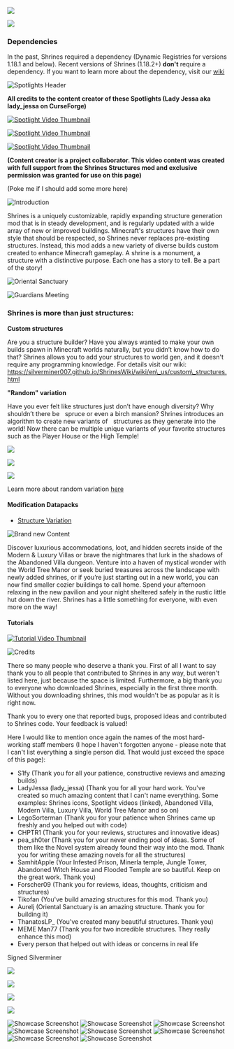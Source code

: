 ![](https://bisecthosting.com/images/CF/ShrinesStructures/bh\_header.png)

[![](https://bisecthosting.com/images/CF/ShrinesStructures/bh\_promo.png)](https://bisecthosting.com/SHRINES)

### Dependencies

In the past, Shrines required a dependency (Dynamic Registries for versions 1.18.1 and below). Recent versions of Shrines (1.18.2+) **don't** require a dependency. If you want to learn more about the dependency, visit our [wiki](https://silverminer007.github.io/ShrinesWiki/wiki/en\_us/users/dependencies.html)

![Spotlights Header](https://bisecthosting.com/images/CF/ShrinesStructures/bh\_1.png)

**All credits to the content creator of these Spotlights (Lady Jessa aka lady\_jessa on CurseForge)**

[![Spotlight Video Thumbnail](http://img.youtube.com/vi/Y72eAz8uq9E/0.jpg)](http://www.youtube.com/watch?v=Y72eAz8uq9E "Abandoned Villa Spotlight")

[![Spotlight Video Thumbnail](http://img.youtube.com/vi/R0H4iIBZd2A/0.jpg)](http://www.youtube.com/watch?v=R0H4iIBZd2A "Modern Villa & World Tree Manor Spotlight")

[![Spotlight Video Thumbnail](http://img.youtube.com/vi/ZZKTSxf8t8A/0.jpg)](http://www.youtube.com/watch?v=ZZKTSxf8t8A "World Tree Manor Spotlight")

**(Content creator is a project collaborator. This video content was created with full support from the Shrines Structures mod and exclusive permission was granted for use on this page)**

(Poke me if I should add some more here)

![Introduction](https://bisecthosting.com/images/CF/ShrinesStructures/bh\_2.png)

Shrines is a uniquely customizable, rapidly expanding structure generation mod that is in steady development, and is regularly updated with a wide array of new or improved buildings. Minecraft's structures have their own style that should be respected, so Shrines never replaces pre-existing structures. Instead, this mod adds a new variety of diverse builds custom created to enhance Minecraft gameplay. A shrine is a monument, a structure with a distinctive purpose. Each one has a story to tell. Be a part of the story!

![Oriental Sanctuary](https://media.forgecdn.net/attachments/387/686/oriental\_sanctuary.png)

![Guardians Meeting](https://i.imgur.com/CZ5NKlX.png)

### Shrines is more than just structures:

**Custom structures**

Are you a structure builder? Have you always wanted to make your own builds spawn in Minecraft worlds naturally, but you didn’t know how to do that? Shrines allows you to add your structures to world gen, and it doesn't require any programming knowledge. For details visit our wiki: https://silverminer007.github.io/ShrinesWiki/wiki/en\_us/custom\_structures.html

**"Random" variation**

Have you ever felt like structures just don’t have enough diversity? Why shouldn’t there be    spruce or even a birch mansion? Shrines introduces an algorithm to create new variants of    structures as they generate into the world! Now there can be multiple unique variants of your favorite structures such as the Player House or the High Temple!&#x20;

![](https://i.imgur.com/s0Ph1CH.png)

![](https://i.imgur.com/9aEg07l.png)

![](https://i.imgur.com/gci7HHf.png)

Learn more about random variation [here](https://silverminer007.github.io/ShrinesWiki/wiki/en\_us/random\_variation.html)

#### Modification Datapacks

* [Structure Variation](https://www.curseforge.com/minecraft/texture-packs/vanillastructurevariation)

![Brand new Content](https://bisecthosting.com/images/CF/ShrinesStructures/bh\_3.png)

Discover luxurious accommodations, loot, and hidden secrets inside of the Modern & Luxury Villas or brave the nightmares that lurk in the shadows of the Abandoned Villa dungeon. Venture into a haven of mystical wonder with the World Tree Manor or seek buried treasures across the landscape with newly added shrines, or if you’re just starting out in a new world, you can now find smaller cozier buildings to call home. Spend your afternoon relaxing in the new pavilion and your night sheltered safely in the rustic little hut down the river. Shrines has a little something for everyone, with even more on the way!

#### Tutorials

[![Tutorial Video Thumbnail](http://img.youtube.com/vi/SXLNO3WXrJA/0.jpg)](http://www.youtube.com/watch?v=SXLNO3WXrJA "How to add custom Structures")

![Credits](https://bisecthosting.com/images/CF/ShrinesStructures/bh\_4.png)

There so many people who deserve a thank you. First of all I want to say thank you to all people that contributed to Shrines in any way, but weren't listed here, just because the space is limited. Furthermore, a big thank you to everyone who downloaded Shrines, especially in the first three month. Without you downloading shrines, this mod wouldn't be as popular as it is right now.

Thank you to every one that reported bugs, proposed ideas and contributed to Shrines code. Your feedback is valued!

Here I would like to mention once again the names of the most hard-working staff members (I hope I haven't forgotten anyone - please note that I can't list everything a single person did. That would just exceed the space of this page):

* S1fy (Thank you for all your patience, constructive reviews and amazing builds)
* LadyJessa (lady\_jessa) (Thank you for all your hard work. You've created so much amazing content that I can't name everything. Some examples: Shrines icons, Spotlight videos (linked), Abandoned Villa, Modern Villa, Luxury Villa, World Tree Manor and so on)
* LegoSorterman (Thank you for your patience when Shrines came up freshly and you helped out with code)
* CHPTR1 (Thank you for your reviews, structures and innovative ideas)
* pea\_sh0ter (Thank you for your never ending pool of ideas. Some of them like the Novel system already found their way into the mod. Thank you for writing these amazing novels for all the structures)
* SamhitApple (Your Infested Prison, Minerla temple, Jungle Tower, Abandoned Witch House and Flooded Temple are so bautiful. Keep on the great work. Thank you)
* Forscher09 (Thank you for reviews, ideas, thoughts, criticism and structures)
* Tikofan (You've build amazing structures for this mod. Thank you)
* Aurelj (Oriental Sanctuary is an amazing structure. Thank you for building it)
* ThanatosLP\_ (You've created many beautiful structures. Thank you)
* MEME Man77 (Thank you for two incredible structures. They really enhance this mod)
* Every person that helped out with ideas or concerns in real life

Signed Silverminer

[![](https://bisecthosting.com/images/CF/ShrinesStructures/bh\_5.png)](https://discord.gg/8pUpWCEUe2)

[![](https://bisecthosting.com/images/CF/ShrinesStructures/bh\_6.png)](https://github.com/Silverminer007/Shrines/issues)

[![](https://bisecthosting.com/images/CF/ShrinesStructures/bh\_7.png)](https://www.buymeacoffee.com/silverminer)

[![](https://bisecthosting.com/images/CF/ShrinesStructures/bh\_8.png)](https://www.instagram.com/silverminer007/)

![Showcase Screenshot](https://i.imgur.com/M1DdpFS.png) ![Showcase Screenshot](https://i.imgur.com/J5fPl6c.png) ![Showcase Screenshot](https://imgur.com/rZbUFfQ.png) ![Showcase Screenshot](https://imgur.com/otRzsqZ.png) ![Showcase Screenshot](https://imgur.com/ZA37iZZ.png) ![Showcase Screenshot](https://i.imgur.com/9aEg07l.png) ![Showcase Screenshot](https://i.imgur.com/9mwQbPN.png) ![Showcase Screenshot](https://i.imgur.com/pbKXBpx.jpg)
